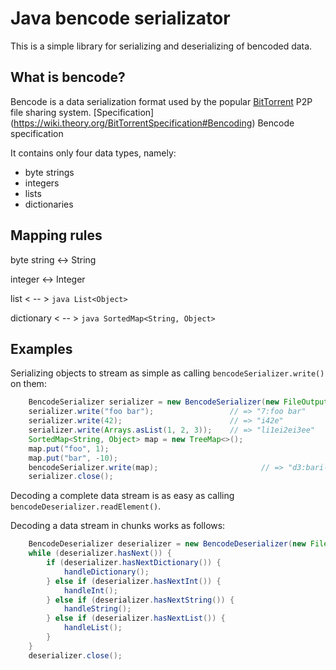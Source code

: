 Java bencode serializator
=========================

This is a simple library for serializing and deserializing of bencoded data.


What is bencode?
----------------

Bencode is a data serialization format used by the popular 
[BitTorrent](http://bittorrent.org/) P2P file sharing system.
[Specification] (https://wiki.theory.org/BitTorrentSpecification#Bencoding) Bencode specification

It contains only four data types, namely:

- byte strings
- integers
- lists
- dictionaries


Mapping rules
-------------

 byte string    <-> String
 
 integer        <-> Integer
 
 list           < -- > ```java List<Object> ```
 
 dictionary     < -- > ```java SortedMap<String, Object> ```


Examples
--------

Serializing objects to stream as simple as calling `bencodeSerializer.write()` on them:

```java
    BencodeSerializer serializer = new BencodeSerializer(new FileOutputStream("example.ser"));
    serializer.write("foo bar");                 // => "7:foo bar"
    serializer.write(42);                        // => "i42e"
    serializer.write(Arrays.asList(1, 2, 3));    // => "li1ei2ei3ee"
    SortedMap<String, Object> map = new TreeMap<>();
    map.put("foo", 1);
    map.put("bar", -10);
    bencodeSerializer.write(map);                       // => "d3:bari-10e3:fooi1ee"
    serializer.close();
```

Decoding a complete data stream is as easy as calling `bencodeDeserializer.readElement()`.

Decoding a data stream in chunks works as follows:

```java
    BencodeDeserializer deserializer = new BencodeDeserializer(new FileInputStream("example.ser"));
    while (deserializer.hasNext()) {
        if (deserializer.hasNextDictionary()) {
            handleDictionary();
        } else if (deserializer.hasNextInt()) {
            handleInt();
        } else if (deserializer.hasNextString()) {
            handleString();
        } else if (deserializer.hasNextList()) {
            handleList();
        }
    }
    deserializer.close();
```
